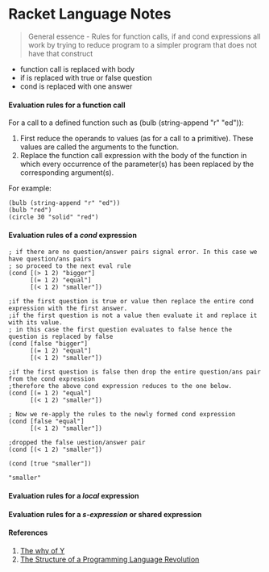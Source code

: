 # Racket Language Notes

> General essence - Rules for function calls, if and cond expressions all work by trying to reduce program to a simpler program that does not have that construct
  - function call is replaced with body
  - if is replaced with true or false question
  - cond is replaced with one answer

#### Evaluation rules for a function call

For a call to a defined function such as (bulb (string-append "r" "ed")):

1. First reduce the operands to values (as for a call to a primitive). These values are called the arguments to the function.
2. Replace the function call expression with the body of the function in which every occurrence of the parameter(s) has been replaced by the corresponding argument(s).

For example:
```
(bulb (string-append "r" "ed"))
(bulb "red")
(circle 30 "solid" "red")
```
#### Evaluation rules of a <i>cond</i> expression

```
; if there are no question/answer pairs signal error. In this case we have question/ans pairs
; so proceed to the next eval rule
(cond [(> 1 2) "bigger"]
      [(= 1 2) "equal"]
      [(< 1 2) "smaller"])

;if the first question is true or value then replace the entire cond expression with the first answer.
;if the first question is not a value then evaluate it and replace it with its value.
; in this case the first question evaluates to false hence the question is replaced by false
(cond [false "bigger"]
      [(= 1 2) "equal"]
      [(< 1 2) "smaller"])

;if the first question is false then drop the entire question/ans pair from the cond expression
;therefore the above cond expression reduces to the one below.
(cond [(= 1 2) "equal"]
      [(< 1 2) "smaller"])

; Now we re-apply the rules to the newly formed cond expression
(cond [false "equal"]
      [(< 1 2) "smaller"])

;dropped the false uestion/answer pair
(cond [(< 1 2) "smaller"])

(cond [true "smaller"])

"smaller"
```
#### Evaluation rules for a <i>local</i> expression

#### Evaluation rules for a <i>s-expression</i> or shared expression

#### References
1. [The why of Y](http://www.dreamsongs.com/Files/WhyOfY.pdf)
2. [The Structure of a Programming Language Revolution](http://www.dreamsongs.com/Files/Incommensurability.pdf)
